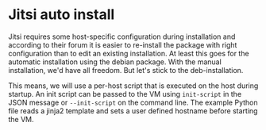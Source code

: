 Jitsi auto install
==================

Jitsi requires some host-specific configuration during installation and
according to their forum it is easier to re-install the package with right
configuration than to edit an existing installation.
At least this goes for the automatic installation using the debian package.
With the manual installation, we'd have all freedom. But let's stick to the
deb-installation.

This means, we will use a per-host script that is executed on the host
during startup. An init script can be passed to the VM using `init-script`
in the JSON message or `--init-script` on the command line. The example
Python file reads a jinja2 template and sets a user defined hostname before
starting the VM.
